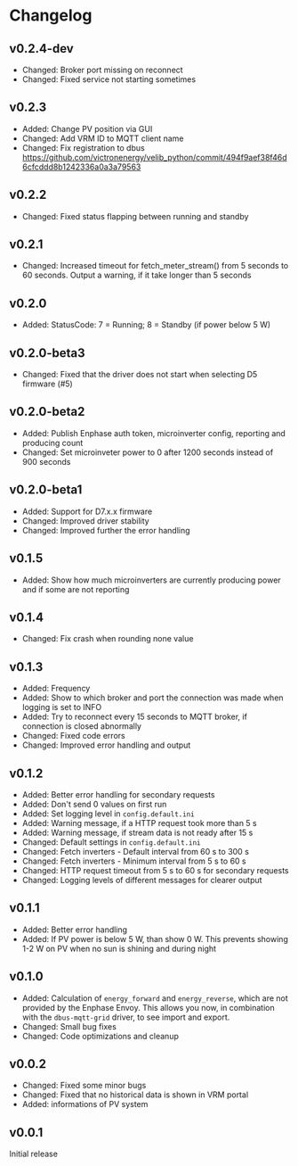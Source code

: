 # Changelog

## v0.2.4-dev
* Changed: Broker port missing on reconnect
* Changed: Fixed service not starting sometimes

## v0.2.3
* Added: Change PV position via GUI
* Changed: Add VRM ID to MQTT client name
* Changed: Fix registration to dbus https://github.com/victronenergy/velib_python/commit/494f9aef38f46d6cfcddd8b1242336a0a3a79563

## v0.2.2
* Changed: Fixed status flapping between running and standby

## v0.2.1
* Changed: Increased timeout for fetch_meter_stream() from 5 seconds to 60 seconds. Output a warning, if it take longer than 5 seconds

## v0.2.0
* Added: StatusCode: 7 = Running; 8 = Standby (if power below 5 W)

## v0.2.0-beta3
* Changed: Fixed that the driver does not start when selecting D5 firmware (#5)

## v0.2.0-beta2
* Added: Publish Enphase auth token, microinverter config, reporting and producing count
* Changed: Set microinveter power to 0 after 1200 seconds instead of 900 seconds

## v0.2.0-beta1
* Added: Support for D7.x.x firmware
* Changed: Improved driver stability
* Changed: Improved further the error handling

## v0.1.5
* Added: Show how much microinverters are currently producing power and if some are not reporting

## v0.1.4
* Changed: Fix crash when rounding none value

## v0.1.3
* Added: Frequency
* Added: Show to which broker and port the connection was made when logging is set to INFO
* Added: Try to reconnect every 15 seconds to MQTT broker, if connection is closed abnormally
* Changed: Fixed code errors
* Changed: Improved error handling and output

## v0.1.2
* Added: Better error handling for secondary requests
* Added: Don't send 0 values on first run
* Added: Set logging level in `config.default.ini`
* Added: Warning message, if a HTTP request took more than 5 s
* Added: Warning message, if stream data is not ready after 15 s
* Changed: Default settings in `config.default.ini`
* Changed: Fetch inverters - Default interval from 60 s to 300 s
* Changed: Fetch inverters - Minimum interval from 5 s to 60 s
* Changed: HTTP request timeout from 5 s to 60 s for secondary requests
* Changed: Logging levels of different messages for clearer output

## v0.1.1
* Added: Better error handling
* Added: If PV power is below 5 W, than show 0 W. This prevents showing 1-2 W on PV when no sun is shining and during night

## v0.1.0
* Added: Calculation of `energy_forward` and `energy_reverse`, which are not provided by the Enphase Envoy. This allows you now, in combination with the `dbus-mqtt-grid` driver, to see import and export.
* Changed: Small bug fixes
* Changed: Code optimizations and cleanup

## v0.0.2
* Changed: Fixed some minor bugs
* Changed: Fixed that no historical data is shown in VRM portal
* Added: informations of PV system

## v0.0.1
Initial release
